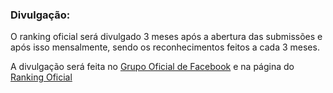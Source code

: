 ### Divulgação: ###

O ranking oficial será divulgado 3 meses após a abertura das submissões e após isso mensalmente, sendo os reconhecimentos feitos a cada 3 meses.

A divulgação será feita no [Grupo Oficial de Facebook](https://www.facebook.com/groups/2538162326271261/) e na página do [Ranking Oficial](https://elastic.github.io/Elastic-Recognition-Program/ranking-piloto)
